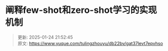 # 阐释few-shot和zero-shot学习的实现机制



> 更新: 2025-01-24 21:52:45  
> 原文: <https://www.yuque.com/tulingzhouyu/db22bv/gat37levt7epvhso>